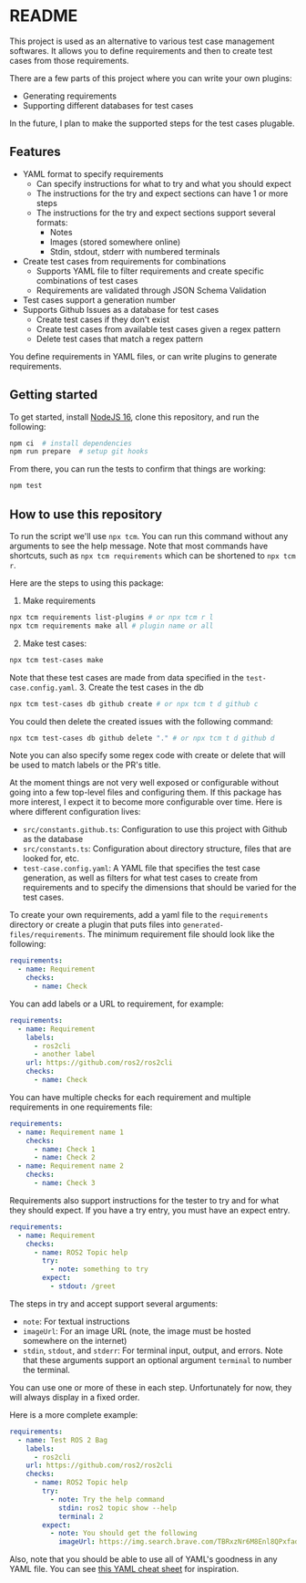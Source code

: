 # README

This project is used as an alternative to various test case management softwares.
It allows you to define requirements and then to create test cases from those requirements.

There are a few parts of this project where you can write your own plugins:

- Generating requirements
- Supporting different databases for test cases

In the future, I plan to make the supported steps for the test cases plugable.

## Features

- YAML format to specify requirements
  - Can specify instructions for what to try and what you should expect
  - The instructions for the try and expect sections can have 1 or more steps
  - The instructions for the try and expect sections support several formats:
    - Notes
    - Images (stored somewhere online)
    - Stdin, stdout, stderr with numbered terminals
- Create test cases from requirements for combinations
  - Supports YAML file to filter requirements and create specific combinations of test cases
  - Requirements are validated through JSON Schema Validation
- Test cases support a generation number
- Supports Github Issues as a database for test cases
  - Create test cases if they don't exist
  - Create test cases from available test cases given a regex pattern
  - Delete test cases that match a regex pattern

You define requirements in YAML files, or can write plugins to generate requirements.

## Getting started

To get started, install [NodeJS 16](https://nodejs.org/en/), clone this repository, and run the following:

```bash
npm ci  # install dependencies
npm run prepare  # setup git hooks
```

From there, you can run the tests to confirm that things are working:

```bash
npm test
```

## How to use this repository

To run the script we'll use `npx tcm`. You can run this command without any arguments to see the help message. Note that most commands have shortcuts, such as `npx tcm requirements` which can be shortened to `npx tcm r`.

Here are the steps to using this package:

1. Make requirements

```bash
npx tcm requirements list-plugins # or npx tcm r l
npx tcm requirements make all # plugin name or all
```

2. Make test cases:

```bash
npx tcm test-cases make
```

Note that these test cases are made from data specified in the `test-case.config.yaml`. 3. Create the test cases in the db

```bash
npx tcm test-cases db github create # or npx tcm t d github c
```

You could then delete the created issues with the following command:

```bash
npx tcm test-cases db github delete "." # or npx tcm t d github d
```

Note you can also specify some regex code with create or delete that will be used to match labels or the PR's title.

At the moment things are not very well exposed or configurable without going into a few top-level files and configuring them. If this package has more interest, I expect it to become more configurable over time.
Here is where different configuration lives:

- `src/constants.github.ts`: Configuration to use this project with Github as the database
- `src/constants.ts`: Configuration about directory structure, files that are looked for, etc.
- `test-case.config.yaml`: A YAML file that specifies the test case generation, as well as filters for what test cases to create from requirements and to specify the dimensions that should be varied for the test cases.

To create your own requirements, add a yaml file to the `requirements` directory or create a plugin that puts files into `generated-files/requirements`. The minimum requirement file should look like the following:

```yaml
requirements:
  - name: Requirement
    checks:
      - name: Check
```

You can add labels or a URL to requirement, for example:

```yaml
requirements:
  - name: Requirement
    labels:
      - ros2cli
      - another label
    url: https://github.com/ros2/ros2cli
    checks:
      - name: Check
```

You can have multiple checks for each requirement and multiple requirements in one requirements file:

```yaml
requirements:
  - name: Requirement name 1
    checks:
      - name: Check 1
      - name: Check 2
  - name: Requirement name 2
    checks:
      - name: Check 3
```

Requirements also support instructions for the tester to try and for what they should expect. If you have a try entry, you must have an expect entry.

```yaml
requirements:
  - name: Requirement
    checks:
      - name: ROS2 Topic help
        try:
          - note: something to try
        expect:
          - stdout: /greet
```

The steps in try and accept support several arguments:

- `note`: For textual instructions
- `imageUrl`: For an image URL (note, the image must be hosted somewhere on the internet)
- `stdin`, `stdout`, and `stderr`: For terminal input, output, and errors. Note that these arguments support an optional argument `terminal` to number the terminal.

You can use one or more of these in each step. Unfortunately for now, they will always display in a fixed order.

Here is a more complete example:

```yaml
requirements:
  - name: Test ROS 2 Bag
    labels:
      - ros2cli
    url: https://github.com/ros2/ros2cli
    checks:
      - name: ROS2 Topic help
        try:
          - note: Try the help command
            stdin: ros2 topic show --help
            terminal: 2
        expect:
          - note: You should get the following
            imageUrl: https://img.search.brave.com/TBRxzNr6M8Enl8QPxfadgwmwEdKnYY1yUuyCsg50AYI/rs:fit:200:200:1/g:ce/aHR0cHM6Ly9hd3Mx/LmRpc2NvdXJzZS1j/ZG4uY29tL2dpdGh1/Yi9vcmlnaW5hbC8y/WC9kL2Q0MTY3NmM5/YmY5ZmJhYThlZGJl/NzZlZjM0NzQ0ZjM4/MDg5ZDA0NzQuc3Zn.svg
```

Also, note that you should be able to use all of YAML's goodness in any YAML file. You can see [this YAML cheat sheet](https://quickref.me/yaml) for inspiration.
